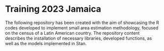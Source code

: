 # Training 2023 Jamaica 
The following repository has been created with the aim of showcasing the R codes developed to implement small area estimation methodology, focused on the census of a Latin American country. The repository content describes the installation of necessary libraries, developed functions, as well as the models implemented in Stan.
